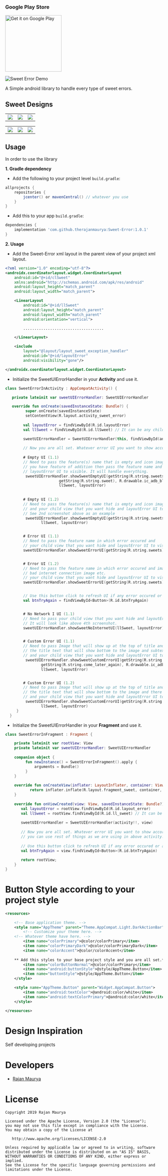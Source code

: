### Google Play Store
<a href='https://play.google.com/store/apps/details?id=com.github.therajanmaurya.sweeterror.demo'><img alt='Get it on Google Play' 
src='https://play.google.com/intl/en_us/badges/images/generic/en_badge_web_generic.png' width='180'/></a>

![Sweet Error Demo](https://raw.githubusercontent.com/therajanmaurya/Sweet-Error/master/arts/sweet_error.png)

 A Simple android library to handle every type of sweet errors.

## Sweet Designs
<table>
  <tr>
    <td><img src="https://raw.githubusercontent.com/therajanmaurya/Sweet-Error/master/arts/Home.png"></td>
    <td><img src="https://raw.githubusercontent.com/therajanmaurya/Sweet-Error/master/arts/EmptyUI.png"></td>
    <td><img src="https://raw.githubusercontent.com/therajanmaurya/Sweet-Error/master/arts/ErrorUI.png"></td>
  </tr>
</table>
<table>
  <tr>
    <td><img src="https://raw.githubusercontent.com/therajanmaurya/Sweet-Error/master/arts/NoInternetUI.png"></td>
    <td><img src="https://raw.githubusercontent.com/therajanmaurya/Sweet-Error/master/arts/NoInternet.png"></td>
    <td><img src="https://raw.githubusercontent.com/therajanmaurya/Sweet-Error/master/arts/CustomErrorUI.png"></td>
  </tr>
</table>

Usage
-----

In order to use the library

**1. Gradle dependency** 

  -  Add the following to your project level `build.gradle`:
 
```gradle
allprojects {
	repositories {
		jcenter() or mavenCentral() // whatever you use
	}
}
```
  -  Add this to your app `build.gradle`:
 
```gradle
dependencies {
	implementation 'com.github.therajanmaurya:Sweet-Error:1.0.1'
}
```

**2. Usage** 

  - Add the Sweet-Error xml layout in the parent view of your project xml layout.

```xml
<?xml version="1.0" encoding="utf-8"?>
<androidx.coordinatorlayout.widget.CoordinatorLayout
    android:id="@+id/clSweet"
    xmlns:android="http://schemas.android.com/apk/res/android"
    android:layout_height="match_parent"
    android:layout_width="match_parent">

    <LinearLayout
        android:id="@+id/llSweet"
        android:layout_height="match_parent"
        android:layout_width="match_parent"
        android:orientation="vertical">

        ....................................

    </LinearLayout>

    <include
        layout="@layout/layout_sweet_exception_handler"
        android:id="@+id/layoutError"
        android:visibility="gone"/>

</androidx.coordinatorlayout.widget.CoordinatorLayout>

```

  - Initialize the SweetUIErrorHandler in your **Activity** and use it.

```kotlin
class SweetErrorInActivity : AppCompatActivity() {

   private lateinit var sweetUIErrorHandler: SweetUIErrorHandler

   override fun onCreate(savedInstanceState: Bundle?) {
         super.onCreate(savedInstanceState)
         setContentView(R.layout.activity_sweet_error)
        
        val layoutError = findViewById(R.id.layoutError)
        val llSweet = findViewById(R.id.llSweet) // It can be any child of your xml like RelativeLayout, RecyclerView etc, as we defined in above xml.

        sweetUIErrorHandler = SweetUIErrorHandler(this, findViewById(android.R.id.content))
       
        // Now you are all set. Whatever error UI you want to show according to condition like
        
        # Empty UI (1.1)
        // Need to pass the feature(s) name that is empty and icon image of the feature that you want to show and if 
        // you have feature of addition then pass the feature name and your child view that you want hide and 
        // layoutError UI to visible. It will handle everything.
         sweetUIErrorHandler.showSweetEmptyUI(getString(R.string.sweets),
                        getString(R.string.sweet), R.drawable.ic_adb_black_24dp,
                        llSweet, layoutError)
			
			
		# Empty UI (1.2)
		// Need to pass the feature(s) name that is empty and icon image of the feature that you want to show
		// and your child view that you want hide and layoutError UI to visible. It will handle everything.
		// See 2nd screenshot above as an example
		 sweetUIErrorHandler.showSweetEmptyUI(getString(R.string.sweets), R.drawable.ic_adb_black_24dp,
				llSweet, layoutError)


		# Error UI (1.1)
		// Need to pass the feature name in which error occured and
		// your child view that you want hide and layoutError UI to visible. It will handle everything.
		sweetUIErrorHandler.showSweetErrorUI(getString(R.string.sweets), llSweet, layoutError)


		# Error UI (1.2)
		// Need to pass the feature name in which error occured and image that you want to show like 
		// bad internet connection image etc.
		// your child view that you want hide and layoutError UI to visible. It will handle everything.
		sweetUIErrorHandler.showSweetErrorUI(getString(R.string.sweets), R.drawable.ic_no_network llSweet, layoutError)


		// Use this button click to refresh UI if any error occured or any Network issue occured.
		val btnTryAgain = findViewById<Button>(R.id.btnTryAgain)


		# No Network I UI (1.1)
		// Need to pass your child view that you want hide and layoutError UI to visible. It will handle everything.
		// It will look like above 4th screenshot.
		sweetUIErrorHandler.showSweetNoInternetUI(llSweet, layoutError)


		# Custom Error UI (1.1)
		// Need to pass Image that will show up at the top of title and
		// the title text that will show bottom to the image and subtext that will show in bottom of title text.
		// and your child view that you want hide and layoutError UI to visible. It will handle everything.
		 sweetUIErrorHandler.showSweetCustomErrorUI(getString(R.string.no_sweets_found),
				getString(R.string.come_later_again), R.drawable.ic_adb_black_24dp,
				llSweet, layoutError)


		# Custom Error UI (1.2)
		// Need to pass Image that will show up at the top of title and subtitle of error message.
		// the title text that will show bottom to the image and there will be no subtext, only image and error text.
		// and your child view that you want hide and layoutError UI to visible. It will handle everything.
		 sweetUIErrorHandler.showSweetCustomErrorUI(getString(R.string.no_sweets_found), R.drawable.ic_adb_black_24dp,
				llSweet, layoutError)	
   	 }
  }
```

  - Initialize the SweetUIErrorHandler in your **Fragment** and use it.
  
```kotlin
class SweetErrorInFragment : Fragment {

    private lateinit var rootView: View
    private lateinit var sweetUIErrorHandler: SweetUIErrorHandler
    
    companion object {
         fun newInstance() = SweetErrorInFragment().apply {
             arguments = Bundle()
         }
    }
    
    override fun onCreateView(inflater: LayoutInflater, container: ViewGroup?, savedInstanceState: Bundle?): View? {
           return inflater.inflate(R.layout.fragment_sweet, container, false)
    }
    
    override fun onViewCreated(view: View, savedInstanceState: Bundle?) {
       val layoutError = rootView.findViewById(R.id.layout_error)
       val llSweet = rootView.findViewById(R.id.ll_sweet) // It can be any child of your xml like Relativelayout, RecyclerView etc, as we defined in above xml.
               
       sweetUIErrorHandler = SweetUIErrorHandler(activity!!, view)
              
       // Now you are all set. Whatever error UI you want to show according to condition like
       // you can use rest of things as we are using in above activity.
      
       // Use this button click to refresh UI if any error occured or any Network issue occured.
       val btnTryAgain = view.findViewById<Button>(R.id.btnTryAgain)
              
       return rootView;
    }
}
```

# Button Style according to your project style
```xml
<resources>

    <!-- Base application theme. -->
    <style name="AppTheme" parent="Theme.AppCompat.Light.DarkActionBar"> // whatever parent style you use.
        <!-- Customize your theme here. -->
	<!-- Whatever theme have here. -->
        <item name="colorPrimary">@color/colorPrimary</item>
        <item name="colorPrimaryDark">@color/colorPrimaryDark</item>
        <item name="colorAccent">@color/colorAccent</item>
	
	** Add this styles to your base project style and you are all set.**
        <item name="colorButtonNormal">@color/colorPrimary</item>
        <item name="android:buttonStyle">@style/AppTheme.Button</item>
        <item name="buttonStyle">@style/AppTheme.Button</item>
    </style>

    <style name="AppTheme.Button" parent="Widget.AppCompat.Button">
        <item name="android:textColor">@android:color/white</item>
        <item name="android:textColorPrimary">@android:color/white</item>
    </style>

</resources>
```

# Design Inspiration

Self developing projects

# Developers

* [Rajan Maurya](https://github.com/therajanmaurya)

# License

```
Copyright 2019 Rajan Maurya

Licensed under the Apache License, Version 2.0 (the "License");
you may not use this file except in compliance with the License.
You may obtain a copy of the License at

   http://www.apache.org/licenses/LICENSE-2.0

Unless required by applicable law or agreed to in writing, software
distributed under the License is distributed on an "AS IS" BASIS,
WITHOUT WARRANTIES OR CONDITIONS OF ANY KIND, either express or implied.
See the License for the specific language governing permissions and
limitations under the License.

```



